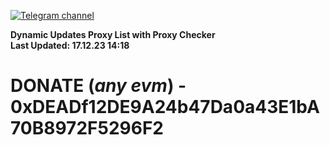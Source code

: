 [![Telegram channel](https://img.shields.io/endpoint?url=https://runkit.io/damiankrawczyk/telegram-badge/branches/master?url=https://t.me/n4z4v0d)](https://t.me/n4z4v0d) 

**Dynamic Updates Proxy List with Proxy Checker**  
**Last Updated: 17.12.23 14:18**

# DONATE (_any evm_) - 0xDEADf12DE9A24b47Da0a43E1bA70B8972F5296F2
